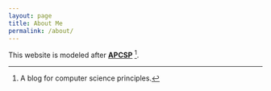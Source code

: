 ```yaml
---
layout: page
title: About Me
permalink: /about/
---
```


This website is modeled after **[APCSP]([https://github.com/fastai/fastpages](https://srihitakott1213.github.io/APCSP-Blog-Assignment/))** [^1].



[^1]: A blog for computer science principles.

